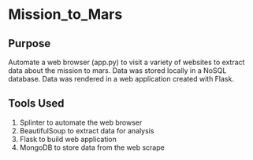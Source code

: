# Mission_to_Mars

## Purpose
Automate a web browser (app.py) to visit a variety of websites to extract data about the mission to mars.  Data was stored locally in a NoSQL database.  Data was rendered in a web application created with Flask.  

## Tools Used  
1. Splinter to automate the web browser
2. BeautifulSoup to extract data for analysis
3. Flask to build web application
4. MongoDB to store data from the web scrape
